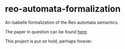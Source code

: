 # reo-automata-formalization

An Isabelle formalization of the Reo automata semantics.

The paper in question can be found [here](https://www.sciencedirect.com/science/article/pii/S0167642311000189).

This project is put on hold, perhaps forever.
